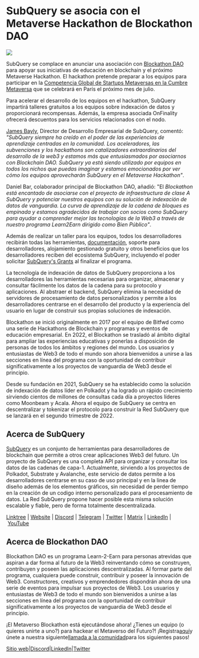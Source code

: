 # SubQuery se asocia con el Metaverse Hackathon de Blockathon DAO

![](https://miro.medium.com/max/1400/1*ROmTqzpmfmdW_gsBKQQrGQ.png)

SubQuery se complace en anunciar una asociación con [Blockathon DAO](https://blockathon.xyz/) para apoyar sus iniciativas de educación en blockchain y el próximo Metaverse Hackathon. El hackathon pretende preparar a los equipos para participar en la [Competencia Global de Startups Metaversas en la Cumbre Metaversa](https://www.metaverse-summit.org/) que se celebrará en París el próximo mes de julio.

Para acelerar el desarrollo de los equipos en el hackathon, SubQuery impartirá talleres gratuitos a los equipos sobre indexación de datos y proporcionará recompensas. Además, la empresa asociada OnFinality ofrecerá descuentos para los servicios relacionados con el nodo.

[James Bayly](https://twitter.com/jamesabayly), Director de Desarrollo Empresarial de SubQuery, comentó: *"SubQuery siempre ha creído en el poder de las experiencias de aprendizaje centradas en la comunidad. Los aceleradores, las subvenciones y los hackathons son catalizadores extraordinarios del desarrollo de la web3 y estamos más que entusiasmados por asociarnos con Blockchain DAO. SubQuery ya está siendo utilizado por equipos en todos los nichos que puedas imaginar y estamos emocionados por ver cómo los equipos aprovecharán SubQuery en el Metaverse Hackathon"*.

Daniel Bar, colaborador principal de Blockathon DAO, añadió: "El *Blockathon está encantado de asociarse con el proyecto de infraestructura de clase A SubQuery y potenciar nuestros equipos con su solución de indexación de datos de vanguardia. La curva de aprendizaje de la cadena de bloques es empinada y estamos agradecidos de trabajar con socios como SubQuery para ayudar a comprender mejor las tecnologías de la Web3 a través de nuestro programa Learn2Earn dirigido como Bien Público"*.

Además de realizar un taller para los equipos, todos los desarrolladores recibirán todas las herramientas, [documentación](https://doc.subquery.network/), soporte para desarrolladores, alojamiento gestionado gratuito y otros beneficios que los desarrolladores reciben del ecosistema SubQuery, incluyendo el poder solicitar [SubQuery's Grants](https://subquery.network/grants) al finalizar el programa.

La tecnología de indexación de datos de SubQuery proporciona a los desarrolladores las herramientas necesarias para organizar, almacenar y consultar fácilmente los datos de la cadena para su protocolo y aplicaciones. Al abstraer el backend, SubQuery elimina la necesidad de servidores de procesamiento de datos personalizados y permite a los desarrolladores centrarse en el desarrollo del producto y la experiencia del usuario en lugar de construir sus propias soluciones de indexación.

Blockathon se inició originalmente en 2017 por el equipo de Bitfwd como una serie de Hackathons de Blockchain y programas y eventos de educación empresarial. En 2022, el Blockathon se trasladó al ámbito digital para ampliar las experiencias educativas y ponerlas a disposición de personas de todos los ámbitos y regiones del mundo. Los usuarios y entusiastas de Web3 de todo el mundo son ahora bienvenidos a unirse a las secciones en línea del programa con la oportunidad de contribuir significativamente a los proyectos de vanguardia de Web3 desde el principio.

Desde su fundación en 2021, SubQuery se ha establecido como la solución de indexación de datos líder en Polkadot y ha logrado un rápido crecimiento sirviendo cientos de millones de consultas cada día a proyectos líderes como Moonbeam y Acala. Ahora el equipo de SubQuery se centra en descentralizar y tokenizar el protocolo para construir la Red SubQuery que se lanzará en el segundo trimestre de 2022.

## Acerca de SubQuery

[SubQuery](https://subquery.network/) es un conjunto de herramientas para desarrolladores de blockchain que permite a otros crear aplicaciones Web3 del futuro. Un proyecto de SubQuery es una completa API para organizar y consultar los datos de las cadenas de capa-1. Actualmente, sirviendo a los proyectos de Polkadot, Substrate y Avalanche, este servicio de datos permite a los desarrolladores centrarse en su caso de uso principal y en la linea de diseño además de los elementos gráficos, sin necesidad de perder tiempo en la creación de un codigo interno personalizado para el procesamiento de datos. La Red SubQuery propone hacer posible esta misma solución escalable y fiable, pero de forma totalmente descentralizada.

​​[Linktree](https://linktr.ee/subquerynetwork) | [Website](https://subquery.network/) | [Discord](https://discord.com/invite/78zg8aBSMG) | [Telegram](https://t.me/subquerynetwork) | [Twitter](https://twitter.com/subquerynetwork) | [Matrix](https://matrix.to/#/#subquery:matrix.org) | [LinkedIn](https://www.linkedin.com/company/subquery) | [YouTube](https://www.youtube.com/channel/UCi1a6NUUjegcLHDFLr7CqLw)

## Acerca de Blockathon DAO

Blockathon DAO es un programa Learn-2-Earn para personas atrevidas que aspiran a dar forma al futuro de la Web3 reinventando cómo se construyen, contribuyen y poseen las aplicaciones descentralizadas. Al formar parte del programa, cualquiera puede construir, contribuir y poseer la innovación de Web3. Constructores, creativos y emprendedores dispondrán ahora de una serie de eventos para impulsar sus proyectos de Web3. Los usuarios y entusiastas de Web3 de todo el mundo son bienvenidos a unirse a las secciones en línea del programa con la oportunidad de contribuir significativamente a los proyectos de vanguardia de Web3 desde el principio.

¡El Metaverso Blockathon está ejecutándose ahora! ¿Tienes un equipo (o quieres unirte a uno?) para hackear el Metaverso del Futuro?! ¡Registra[aquí](https://forms.gle/CK62i8PPLUQ9LxTJ7)y únete a nuestra siguiente[llamada a la comunidad](https://calendar.google.com/event?action=TEMPLATE&tmeid=YjZ0MDY1ODNoYnNqdTkzazYzZW5tZzJpOHMgdGVhbUBibG9ja2F0aG9uLnh5eg&tmsrc=team%40blockathon.xyz)para los siguientes pasos!

[Sitio web](https://blockathon.xyz/)|[Discord](https://discord.com/invite/gc5yvrEZyd)|[LinkedIn](https://www.linkedin.com/company/blockathon-dao/)|[Twitter](https://twitter.com/blockathon_dao)

